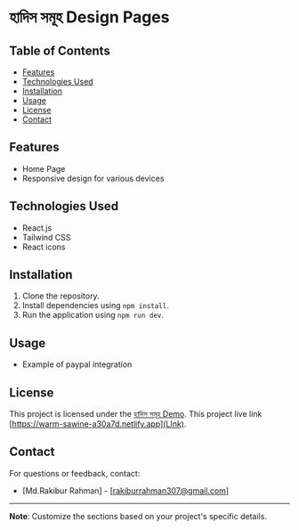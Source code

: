 # হাদিস সমূহ Design Pages

## Table of Contents

- [Features](#features)
- [Technologies Used](#technologies-used)
- [Installation](#installation)
- [Usage](#usage)
- [License](#license)
- [Contact](#contact)

## Features

- Home Page
- Responsive design for various devices

## Technologies Used

- React.js
- Tailwind CSS
- React icons

## Installation

1. Clone the repository.
2. Install dependencies using `npm install`.
3. Run the application using `npm run dev`.

## Usage

- Example of paypal integration

## License

This project is licensed under the [হাদিস সমূহ Demo](LICENSE).
This project live link [https://warm-sawine-a30a7d.netlify.app](LInk).

## Contact

For questions or feedback, contact:

- [Md.Rakibur Rahman] - [rakiburrahman307@gmail.com]

---

**Note**: Customize the sections based on your project's specific details.
